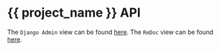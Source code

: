 # {{ project_name }} API

The `Django Admin` view can be found [here](/admin).
The `ReDoc` view can be found [here](/redoc).
